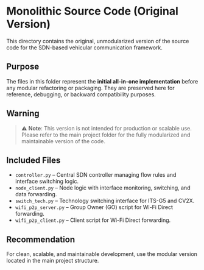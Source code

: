 # Monolithic Source Code (Original Version)

This directory contains the original, unmodularized version of the source code for the SDN-based vehicular communication framework.

## Purpose

The files in this folder represent the **initial all-in-one implementation** before any modular refactoring or packaging. They are preserved here for reference, debugging, or backward compatibility purposes.

## Warning

> ⚠️ **Note**: This version is not intended for production or scalable use. Please refer to the main project folder for the fully modularized and maintainable version of the code.

## Included Files

- `controller.py` – Central SDN controller managing flow rules and interface switching logic.
- `node_client.py` – Node logic with interface monitoring, switching, and data forwarding.
- `switch_tech.py` – Technology switching interface for ITS-G5 and CV2X.
- `wifi_p2p_server.py` – Group Owner (GO) script for Wi-Fi Direct forwarding.
- `wifi_p2p_client.py` – Client script for Wi-Fi Direct forwarding.

## Recommendation

For clean, scalable, and maintainable development, use the modular version located in the main project structure.
